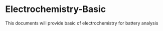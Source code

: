 # Electrochemistry-Basic
This documents will provide basic of electrochemistry for battery analysis
